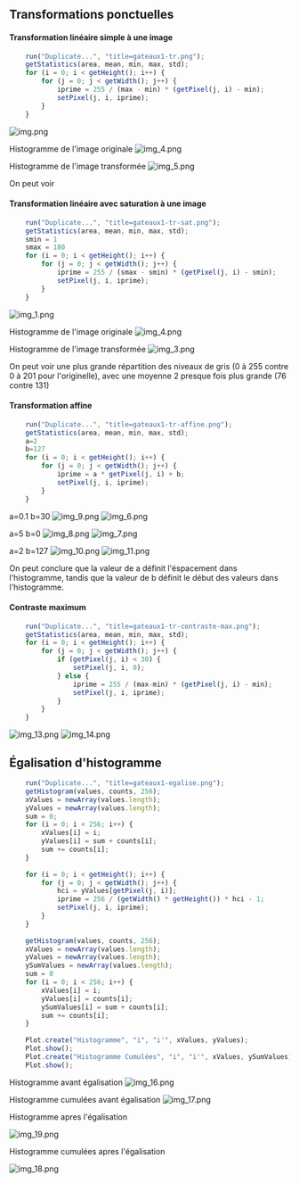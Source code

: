 ## Transformations ponctuelles

#### Transformation linéaire simple à une image

```javascript
    run("Duplicate...", "title=gateaux1-tr.png");
    getStatistics(area, mean, min, max, std);
    for (i = 0; i < getHeight(); i++) {
        for (j = 0; j < getWidth(); j++) {
            iprime = 255 / (max - min) * (getPixel(j, i) - min);
            setPixel(j, i, iprime);
        }
    }
```

![img.png](img.png)

Histogramme de l'image originale
![img_4.png](img_4.png)

Histogramme de l'image transformée
![img_5.png](img_5.png)

On peut voir

#### Transformation linéaire avec saturation à une image

```javascript
    run("Duplicate...", "title=gateaux1-tr-sat.png");
    getStatistics(area, mean, min, max, std);
    smin = 1
    smax = 180
    for (i = 0; i < getHeight(); i++) {
        for (j = 0; j < getWidth(); j++) {
            iprime = 255 / (smax - smin) * (getPixel(j, i) - smin);
            setPixel(j, i, iprime);
        }
    }
```

![img_1.png](img_1.png)

Histogramme de l'image originale
![img_4.png](img_4.png)

Histogramme de l'image transformée
![img_3.png](img_3.png)

On peut voir une plus grande répartition des niveaux de gris (0 à 255 contre 0 à 201 pour l'originelle), avec une
moyenne 2 presque fois plus grande (76 contre 131)

#### Transformation affine

```javascript
    run("Duplicate...", "title=gateaux1-tr-affine.png");
    getStatistics(area, mean, min, max, std);
    a=2
    b=127
    for (i = 0; i < getHeight(); i++) {
        for (j = 0; j < getWidth(); j++) {
            iprime = a * getPixel(j, i) + b;
            setPixel(j, i, iprime);
        }
    }
```

a=0.1 b=30
![img_9.png](img_9.png)
![img_6.png](img_6.png)

a=5 b=0
![img_8.png](img_8.png)
![img_7.png](img_7.png)

a=2 b=127
![img_10.png](img_10.png)
![img_11.png](img_11.png)

On peut conclure que la valeur de a définit l'éspacement dans l'histogramme, tandis que la valeur de b définit le début
des valeurs dans l'histogramme.

#### Contraste maximum

```javascript
    run("Duplicate...", "title=gateaux1-tr-contraste-max.png");
    getStatistics(area, mean, min, max, std);
    for (i = 0; i < getHeight(); i++) {
        for (j = 0; j < getWidth(); j++) {
            if (getPixel(j, i) < 30) {
                setPixel(j, i, 0);
            } else {
                iprime = 255 / (max-min) * (getPixel(j, i) - min);
                setPixel(j, i, iprime);
            }
        }
    }
```
![img_13.png](img_13.png)
![img_14.png](img_14.png)

## Égalisation d'histogramme

```javascript
    run("Duplicate...", "title=gateaux1-egalise.png");
    getHistogram(values, counts, 256);
    xValues = newArray(values.length);
    yValues = newArray(values.length);
    sum = 0;
    for (i = 0; i < 256; i++) {
        xValues[i] = i;
        yValues[i] = sum + counts[i];
        sum += counts[i];
    }
    
    for (i = 0; i < getHeight(); i++) {
        for (j = 0; j < getWidth(); j++) {
            hci = yValues[getPixel(j, i)];
            iprime = 256 / (getWidth() * getHeight()) * hci - 1;
            setPixel(j, i, iprime);
        }
    }
    
    getHistogram(values, counts, 256);
    xValues = newArray(values.length);
    yValues = newArray(values.length);
    ySumValues = newArray(values.length);
    sum = 0
    for (i = 0; i < 256; i++) {
        xValues[i] = i;
        yValues[i] = counts[i];
        ySumValues[i] = sum + counts[i];
        sum += counts[i];
    }
    
    Plot.create("Histogramme", "i", "i'", xValues, yValues);
    Plot.show();
    Plot.create("Histogramme Cumulées", "i", "i'", xValues, ySumValues);
    Plot.show();
```

Histogramme avant égalisation
![img_16.png](img_16.png)

Histogramme cumulées avant égalisation
![img_17.png](img_17.png)

Histogramme apres l'égalisation

![img_19.png](img_19.png)

Histogramme cumulées apres l'égalisation

![img_18.png](img_18.png)